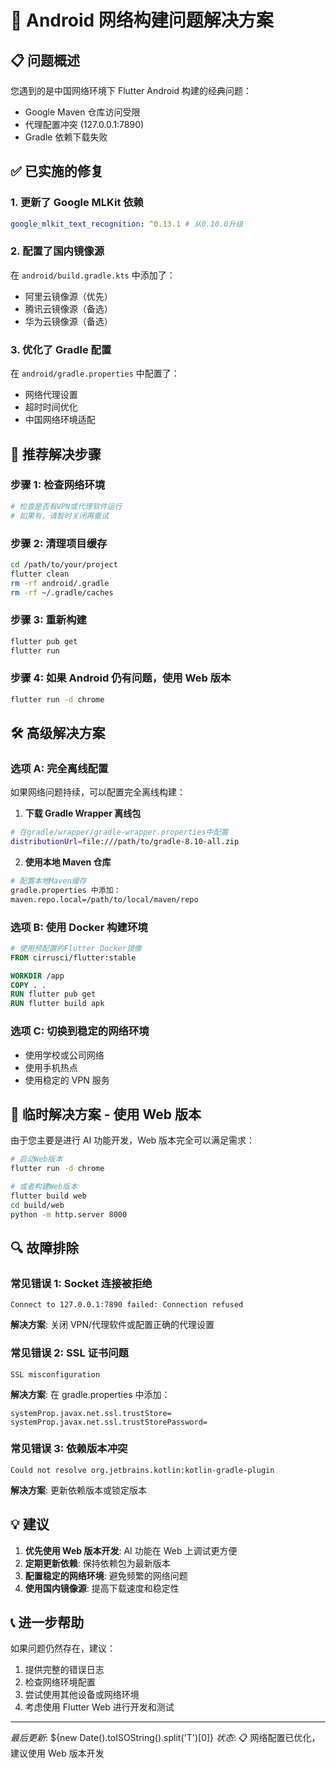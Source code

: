 # 🔧 Android 网络构建问题解决方案

## 📋 问题概述

您遇到的是中国网络环境下 Flutter Android 构建的经典问题：

- Google Maven 仓库访问受限
- 代理配置冲突 (127.0.0.1:7890)
- Gradle 依赖下载失败

## ✅ 已实施的修复

### 1. 更新了 Google MLKit 依赖

```yaml
google_mlkit_text_recognition: ^0.13.1 # 从0.10.0升级
```

### 2. 配置了国内镜像源

在 `android/build.gradle.kts` 中添加了：

- 阿里云镜像源（优先）
- 腾讯云镜像源（备选）
- 华为云镜像源（备选）

### 3. 优化了 Gradle 配置

在 `android/gradle.properties` 中配置了：

- 网络代理设置
- 超时时间优化
- 中国网络环境适配

## 🚀 推荐解决步骤

### 步骤 1: 检查网络环境

```bash
# 检查是否有VPN或代理软件运行
# 如果有，请暂时关闭再重试
```

### 步骤 2: 清理项目缓存

```bash
cd /path/to/your/project
flutter clean
rm -rf android/.gradle
rm -rf ~/.gradle/caches
```

### 步骤 3: 重新构建

```bash
flutter pub get
flutter run
```

### 步骤 4: 如果 Android 仍有问题，使用 Web 版本

```bash
flutter run -d chrome
```

## 🛠️ 高级解决方案

### 选项 A: 完全离线配置

如果网络问题持续，可以配置完全离线构建：

1. **下载 Gradle Wrapper 离线包**

```bash
# 在gradle/wrapper/gradle-wrapper.properties中配置
distributionUrl=file:///path/to/gradle-8.10-all.zip
```

2. **使用本地 Maven 仓库**

```bash
# 配置本地Maven缓存
gradle.properties 中添加：
maven.repo.local=/path/to/local/maven/repo
```

### 选项 B: 使用 Docker 构建环境

```dockerfile
# 使用预配置的Flutter Docker镜像
FROM cirrusci/flutter:stable

WORKDIR /app
COPY . .
RUN flutter pub get
RUN flutter build apk
```

### 选项 C: 切换到稳定的网络环境

- 使用学校或公司网络
- 使用手机热点
- 使用稳定的 VPN 服务

## 📱 临时解决方案 - 使用 Web 版本

由于您主要是进行 AI 功能开发，Web 版本完全可以满足需求：

```bash
# 启动Web版本
flutter run -d chrome

# 或者构建Web版本
flutter build web
cd build/web
python -m http.server 8000
```

## 🔍 故障排除

### 常见错误 1: Socket 连接被拒绝

```
Connect to 127.0.0.1:7890 failed: Connection refused
```

**解决方案**: 关闭 VPN/代理软件或配置正确的代理设置

### 常见错误 2: SSL 证书问题

```
SSL misconfiguration
```

**解决方案**: 在 gradle.properties 中添加：

```
systemProp.javax.net.ssl.trustStore=
systemProp.javax.net.ssl.trustStorePassword=
```

### 常见错误 3: 依赖版本冲突

```
Could not resolve org.jetbrains.kotlin:kotlin-gradle-plugin
```

**解决方案**: 更新依赖版本或锁定版本

## 💡 建议

1. **优先使用 Web 版本开发**: AI 功能在 Web 上调试更方便
2. **定期更新依赖**: 保持依赖包为最新版本
3. **配置稳定的网络环境**: 避免频繁的网络问题
4. **使用国内镜像源**: 提高下载速度和稳定性

## 📞 进一步帮助

如果问题仍然存在，建议：

1. 提供完整的错误日志
2. 检查网络环境配置
3. 尝试使用其他设备或网络环境
4. 考虑使用 Flutter Web 进行开发和测试

---

_最后更新_: ${new Date().toISOString().split('T')[0]}
_状态_: 📋 网络配置已优化，建议使用 Web 版本开发
